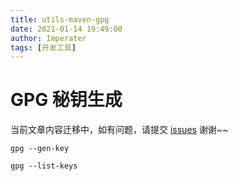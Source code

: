 ```yaml
---
title: utils-maven-gpg
date: 2021-01-14 19:49:00
author: Imperater
tags: [开发工具]
---
```


# GPG 秘钥生成

当前文章内容迁移中，如有问题，请提交 [issues](https://github.com/Starrier/starrier.github.io/issues) 谢谢~~


```shell script
gpg --gen-key
```

```shell script
gpg --list-keys
```


